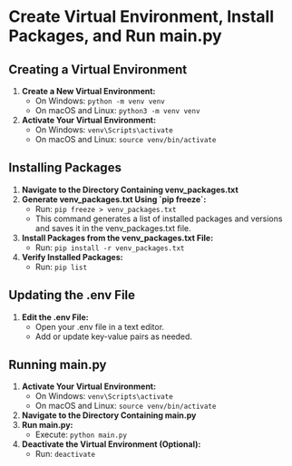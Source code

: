 <!DOCTYPE html>
<html>
<body>
    <h1>Create Virtual Environment, Install Packages, and Run main.py</h1>
    <h2>Creating a Virtual Environment</h2>
    <ol>
        <li><strong>Create a New Virtual Environment:</strong>
            <ul>
                <li>On Windows:
                    <code>python -m venv venv</code>
                </li>
                <li>On macOS and Linux:
                    <code>python3 -m venv venv</code>
                </li>
            </ul>
        </li>
        <li><strong>Activate Your Virtual Environment:</strong>
            <ul>
                <li>On Windows:
                    <code>venv\Scripts\activate</code>
                </li>
                <li>On macOS and Linux:
                    <code>source venv/bin/activate</code>
                </li>
            </ul>
        </li>
    </ol>
    <h2>Installing Packages</h2>
    <ol>
        <li><strong>Navigate to the Directory Containing venv_packages.txt</strong></li>
        <li><strong>Generate venv_packages.txt Using `pip freeze`:</strong>
            <ul>
                <li>Run: <code>pip freeze > venv_packages.txt</code></li>
                <li>This command generates a list of installed packages and versions and saves it in the venv_packages.txt file.</li>
            </ul>
        </li>
        <li><strong>Install Packages from the venv_packages.txt File:</strong>
            <ul>
                <li>Run: <code>pip install -r venv_packages.txt</code></li>
            </ul>
        </li>
        <li><strong>Verify Installed Packages:</strong>
            <ul>
                <li>Run: <code>pip list</code></li>
            </ul>
        </li>
    </ol>
    <h2>Updating the .env File</h2>
    <ol>
        <li><strong>Edit the .env File:</strong>
            <ul>
                <li>Open your .env file in a text editor.</li>
                <li>Add or update key-value pairs as needed.</li>
            </ul>
        </li>
    </ol>
    <h2>Running main.py</h2>
    <ol>
        <li><strong>Activate Your Virtual Environment:</strong>
            <ul>
                <li>On Windows:
                    <code>venv\Scripts\activate</code>
                </li>
                <li>On macOS and Linux:
                    <code>source venv/bin/activate</code>
                </li>
            </ul>
        </li>
        <li><strong>Navigate to the Directory Containing main.py</strong></li>
        <li><strong>Run main.py:</strong>
            <ul>
                <li>Execute: <code>python main.py</code></li>
            </ul>
        </li>
        <li><strong>Deactivate the Virtual Environment (Optional):</strong>
            <ul>
                <li>Run: <code>deactivate</code></li>
            </ul>
        </li>
    </ol>
</body>
</html>
